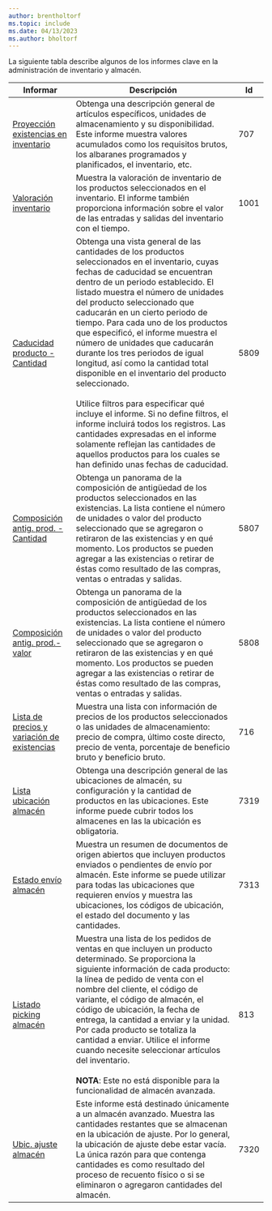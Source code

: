 ```yaml
---
author: brentholtorf
ms.topic: include
ms.date: 04/13/2023
ms.author: bholtorf
---
```


La siguiente tabla describe algunos de los informes clave en la administración de inventario y almacén.

| Informar | Descripción | Id | 
|---------|---------|---------|
|[Proyección existencias en inventario](https://businesscentral.dynamics.com?report=707)|Obtenga una descripción general de artículos específicos, unidades de almacenamiento y su disponibilidad. Este informe muestra valores acumulados como los requisitos brutos, los albaranes programados y planificados, el inventario, etc. |707|
|[Valoración inventario](https://businesscentral.dynamics.com?report=1001)|Muestra la valoración de inventario de los productos seleccionados en el inventario. El informe también proporciona información sobre el valor de las entradas y salidas del inventario con el tiempo.|1001|
|[Caducidad producto - Cantidad](https://businesscentral.dynamics.com?report=5809)|Obtenga una vista general de las cantidades de los productos seleccionados en el inventario, cuyas fechas de caducidad se encuentran dentro de un periodo establecido. El listado muestra el número de unidades del producto seleccionado que caducarán en un cierto periodo de tiempo. Para cada uno de los productos que especificó, el informe muestra el número de unidades que caducarán durante los tres periodos de igual longitud, así como la cantidad total disponible en el inventario del producto seleccionado.<br><br>Utilice filtros para especificar qué incluye el informe. Si no define filtros, el informe incluirá todos los registros. Las cantidades expresadas en el informe solamente reflejan las cantidades de aquellos productos para los cuales se han definido unas fechas de caducidad.|5809|
|[Composición antig. prod. - Cantidad](https://businesscentral.dynamics.com?report=5807)|Obtenga un panorama de la composición de antigüedad de los productos seleccionados en las existencias. La lista contiene el número de unidades o valor del producto seleccionado que se agregaron o retiraron de las existencias y en qué momento. Los productos se pueden agregar a las existencias o retirar de éstas como resultado de las compras, ventas o entradas y salidas.|5807|
|[Composición antig. prod.-valor](https://businesscentral.dynamics.com?report=5808)|Obtenga un panorama de la composición de antigüedad de los productos seleccionados en las existencias. La lista contiene el número de unidades o valor del producto seleccionado que se agregaron o retiraron de las existencias y en qué momento. Los productos se pueden agregar a las existencias o retirar de éstas como resultado de las compras, ventas o entradas y salidas.|5808|
|[Lista de precios y variación de existencias](https://businesscentral.dynamics.com?report=716)|Muestra una lista con información de precios de los productos seleccionados o las unidades de almacenamiento: precio de compra, último coste directo, precio de venta, porcentaje de beneficio bruto y beneficio bruto. |716|
|[Lista ubicación almacén](https://businesscentral.dynamics.com?report=7319)|Obtenga una descripción general de las ubicaciones de almacén, su configuración y la cantidad de productos en las ubicaciones. Este informe puede cubrir todos los almacenes en las la ubicación es obligatoria. |7319|
|[Estado envío almacén](https://businesscentral.dynamics.com?report=7313)|Muestra un resumen de documentos de origen abiertos que incluyen productos enviados o pendientes de envío por almacén. Este informe se puede utilizar para todas las ubicaciones que requieren envíos y muestra las ubicaciones, los códigos de ubicación, el estado del documento y las cantidades.|7313|
|[Listado picking almacén](https://businesscentral.dynamics.com?report=813)|Muestra una lista de los pedidos de ventas en que incluyen un producto determinado. Se proporciona la siguiente información de cada producto: la línea de pedido de venta con el nombre del cliente, el código de variante, el código de almacén, el código de ubicación, la fecha de entrega, la cantidad a enviar y la unidad. Por cada producto se totaliza la cantidad a enviar. Utilice el informe cuando necesite seleccionar artículos del inventario.<br><br>**NOTA**: Este no está disponible para la funcionalidad de almacén avanzada.|813|
|[Ubic. ajuste almacén](https://businesscentral.dynamics.com?report=7320)|Este informe está destinado únicamente a un almacén avanzado. Muestra las cantidades restantes que se almacenan en la ubicación de ajuste. Por lo general, la ubicación de ajuste debe estar vacía. La única razón para que contenga cantidades es como resultado del proceso de recuento físico o si se eliminaron o agregaron cantidades del almacén.|7320|
